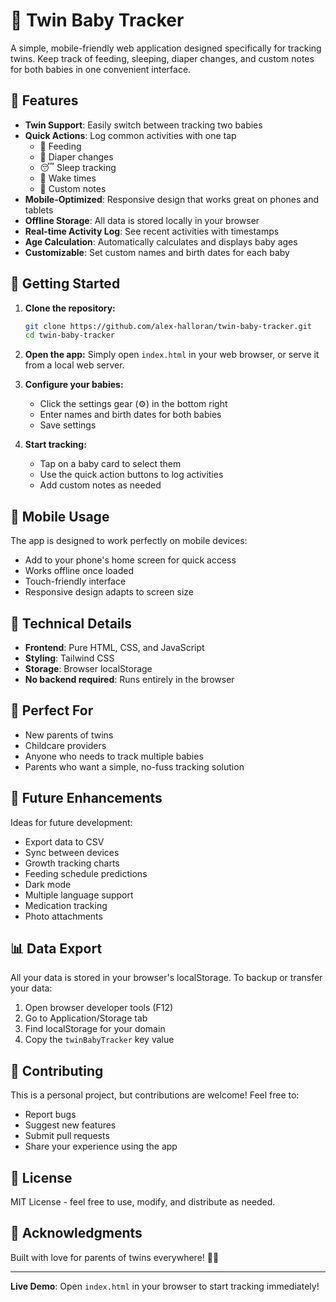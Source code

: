 # 👶 Twin Baby Tracker

A simple, mobile-friendly web application designed specifically for tracking twins. Keep track of feeding, sleeping, diaper changes, and custom notes for both babies in one convenient interface.

## 🌟 Features

- **Twin Support**: Easily switch between tracking two babies
- **Quick Actions**: Log common activities with one tap
  - 🍼 Feeding
  - 👶 Diaper changes
  - 😴 Sleep tracking
  - 👀 Wake times
  - 📝 Custom notes
- **Mobile-Optimized**: Responsive design that works great on phones and tablets
- **Offline Storage**: All data is stored locally in your browser
- **Real-time Activity Log**: See recent activities with timestamps
- **Age Calculation**: Automatically calculates and displays baby ages
- **Customizable**: Set custom names and birth dates for each baby

## 🚀 Getting Started

1. **Clone the repository:**
   ```bash
   git clone https://github.com/alex-halloran/twin-baby-tracker.git
   cd twin-baby-tracker
   ```

2. **Open the app:**
   Simply open `index.html` in your web browser, or serve it from a local web server.

3. **Configure your babies:**
   - Click the settings gear (⚙️) in the bottom right
   - Enter names and birth dates for both babies
   - Save settings

4. **Start tracking:**
   - Tap on a baby card to select them
   - Use the quick action buttons to log activities
   - Add custom notes as needed

## 📱 Mobile Usage

The app is designed to work perfectly on mobile devices:
- Add to your phone's home screen for quick access
- Works offline once loaded
- Touch-friendly interface
- Responsive design adapts to screen size

## 🔧 Technical Details

- **Frontend**: Pure HTML, CSS, and JavaScript
- **Styling**: Tailwind CSS
- **Storage**: Browser localStorage
- **No backend required**: Runs entirely in the browser

## 🎯 Perfect For

- New parents of twins
- Childcare providers
- Anyone who needs to track multiple babies
- Parents who want a simple, no-fuss tracking solution

## 🔮 Future Enhancements

Ideas for future development:
- Export data to CSV
- Sync between devices
- Growth tracking charts
- Feeding schedule predictions
- Dark mode
- Multiple language support
- Medication tracking
- Photo attachments

## 📊 Data Export

All your data is stored in your browser's localStorage. To backup or transfer your data:
1. Open browser developer tools (F12)
2. Go to Application/Storage tab
3. Find localStorage for your domain
4. Copy the `twinBabyTracker` key value

## 🤝 Contributing

This is a personal project, but contributions are welcome! Feel free to:
- Report bugs
- Suggest new features
- Submit pull requests
- Share your experience using the app

## 📄 License

MIT License - feel free to use, modify, and distribute as needed.

## 🙏 Acknowledgments

Built with love for parents of twins everywhere! 👶👶

---

**Live Demo**: Open `index.html` in your browser to start tracking immediately!

